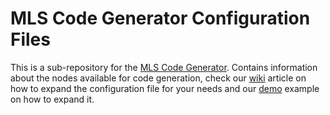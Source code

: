# MLS Code Generator Configuration Files

This is a sub-repository for the [MLS Code Generator](https://github.com/MLS-Toobox/mls_code_generator).
Contains information about the nodes available for code generation, check our [wiki](https://github.com/MLS-Toobox/mls_toolbox/wiki/3.1-Extending-the-Code-Generator) article on how to expand the configuration file for your needs and our [demo](https://github.com/MLS-Toobox/mls_toolbox/wiki/4.1-MLS-Code-Generator-Demo's#adding-new-nodestasks-to-the-code-generator) example on how to expand it.
